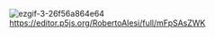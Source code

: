 ![ezgif-3-26f56a864e64](https://user-images.githubusercontent.com/76455356/119957006-fa01e480-bfa1-11eb-95b0-16d7449cf2c1.gif)
https://editor.p5js.org/RobertoAlesi/full/mFpSAsZWK
